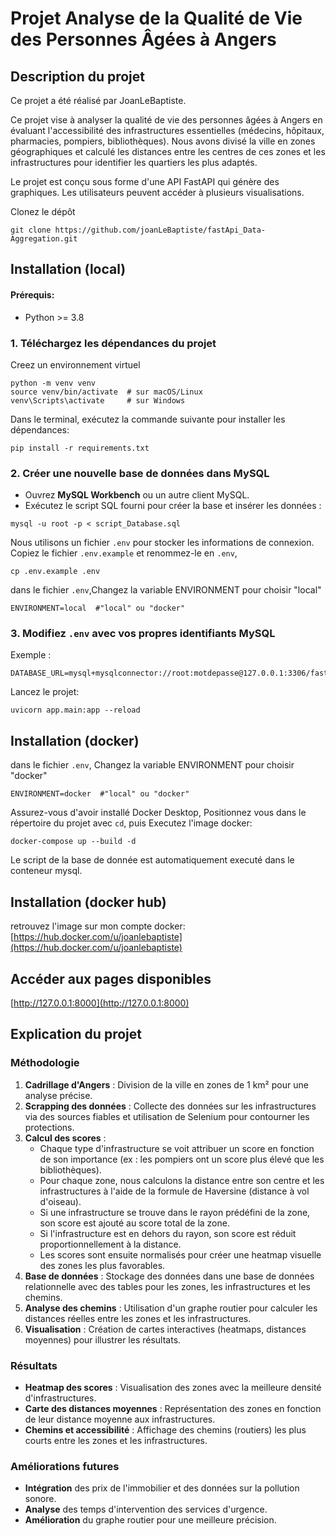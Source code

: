 # Projet Analyse de la Qualité de Vie des Personnes Âgées à Angers

## Description du projet
Ce projet a été réalisé par JoanLeBaptiste. 

Ce projet vise à analyser la qualité de vie des personnes âgées à Angers en évaluant l'accessibilité des infrastructures essentielles (médecins, hôpitaux, pharmacies, pompiers, bibliothèques). 
Nous avons divisé la ville en zones géographiques et calculé les distances entre les centres de ces zones et les infrastructures pour identifier les quartiers les plus adaptés.

Le projet est conçu sous forme d'une API FastAPI qui génère des graphiques. Les utilisateurs peuvent accéder à plusieurs visualisations.

Clonez le dépôt
```
git clone https://github.com/joanLeBaptiste/fastApi_Data-Aggregation.git
```

## Installation (local)


#### Prérequis:
- Python >= 3.8

### 1. Téléchargez les dépendances du projet

Creez un environnement virtuel
```
python -m venv venv
source venv/bin/activate  # sur macOS/Linux
venv\Scripts\activate     # sur Windows
```
Dans le terminal, exécutez la commande suivante pour installer les dépendances:

```
pip install -r requirements.txt
```
### 2. **Créer une nouvelle base de données dans MySQL**  
   - Ouvrez **MySQL Workbench** ou un autre client MySQL.
   - Exécutez le script SQL fourni pour créer la base et insérer les données :
```
mysql -u root -p < script_Database.sql
```
Nous utilisons un fichier `.env` pour stocker les informations de connexion.
Copiez le fichier `.env.example` et renommez-le en `.env`, 
```
cp .env.example .env
```
dans le fichier ```.env```,Changez la variable ENVIRONMENT pour choisir "local"
```
ENVIRONMENT=local  #"local" ou "docker"
```
### 3. **Modifiez `.env` avec vos propres identifiants MySQL**  
   Exemple :
```
DATABASE_URL=mysql+mysqlconnector://root:motdepasse@127.0.0.1:3306/fastapi_project
```
Lancez le projet:
```
uvicorn app.main:app --reload
```

## Installation (docker)
dans le fichier ```.env```, Changez la variable ENVIRONMENT pour choisir "docker"
```
ENVIRONMENT=docker  #"local" ou "docker"
```
Assurez-vous d'avoir installé Docker Desktop,
Positionnez vous dans le répertoire du projet avec ```cd```, puis
Executez l'image docker:
```
docker-compose up --build -d
```
Le script de la base de donnée est automatiquement executé dans le conteneur mysql.

## Installation (docker hub)

retrouvez l'image sur mon compte docker: [https://hub.docker.com/u/joanlebaptiste](https://hub.docker.com/u/joanlebaptiste)

## Accéder aux pages disponibles

   [http://127.0.0.1:8000](http://127.0.0.1:8000)


## Explication du projet

### Méthodologie

1. **Cadrillage d'Angers** : Division de la ville en zones de 1 km² pour une analyse précise.
2. **Scrapping des données** : Collecte des données sur les infrastructures via des sources fiables et utilisation de Selenium pour contourner les protections.
3. **Calcul des scores** :  
   - Chaque type d'infrastructure se voit attribuer un score en fonction de son importance (ex : les pompiers ont un score plus élevé que les bibliothèques).  
   - Pour chaque zone, nous calculons la distance entre son centre et les infrastructures à l'aide de la formule de Haversine (distance à vol d'oiseau).  
   - Si une infrastructure se trouve dans le rayon prédéfini de la zone, son score est ajouté au score total de la zone.  
   - Si l'infrastructure est en dehors du rayon, son score est réduit proportionnellement à la distance.  
   - Les scores sont ensuite normalisés pour créer une heatmap visuelle des zones les plus favorables.
4. **Base de données** : Stockage des données dans une base de données relationnelle avec des tables pour les zones, les infrastructures et les chemins.
5. **Analyse des chemins** : Utilisation d'un graphe routier pour calculer les distances réelles entre les zones et les infrastructures.
6. **Visualisation** : Création de cartes interactives (heatmaps, distances moyennes) pour illustrer les résultats.

### Résultats

- **Heatmap des scores** : Visualisation des zones avec la meilleure densité d'infrastructures.
- **Carte des distances moyennes** : Représentation des zones en fonction de leur distance moyenne aux infrastructures.
- **Chemins et accessibilité** : Affichage des chemins (routiers) les plus courts entre les zones et les infrastructures.

### Améliorations futures
- **Intégration** des prix de l'immobilier et des données sur la pollution sonore.
- **Analyse** des temps d'intervention des services d'urgence.
- **Amélioration** du graphe routier pour une meilleure précision.





